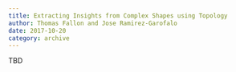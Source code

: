 ```yaml
---
title: Extracting Insights from Complex Shapes using Topology
author: Thomas Fallon and Jose Ramirez-Garofalo
date: 2017-10-20
category: archive
---
```


TBD
